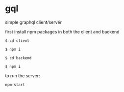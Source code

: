# gql

simple graphql client/server

first install npm packages in both the client and backend

```
$ cd client

$ npm i
```

```
$ cd backend

$ npm i
```

to run the server:

```
npm start
```
